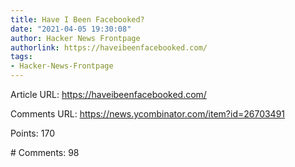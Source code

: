 ```yaml
---
title: Have I Been Facebooked?
date: "2021-04-05 19:30:08"
author: Hacker News Frontpage
authorlink: https://haveibeenfacebooked.com/
tags:
- Hacker-News-Frontpage
---
```


<p>Article URL: <a href="https://haveibeenfacebooked.com/">https://haveibeenfacebooked.com/</a></p>
<p>Comments URL: <a href="https://news.ycombinator.com/item?id=26703491">https://news.ycombinator.com/item?id=26703491</a></p>
<p>Points: 170</p>
<p># Comments: 98</p>

